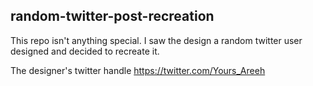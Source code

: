 ## random-twitter-post-recreation

This repo isn't anything special. I saw the design a random twitter user designed and decided to recreate it.

The designer's twitter handle https://twitter.com/Yours_Areeh
